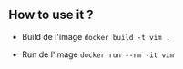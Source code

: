 ## How to use it ?

- Build de l'image
```docker build -t vim .```

- Run de l'image
```docker run --rm -it vim```
